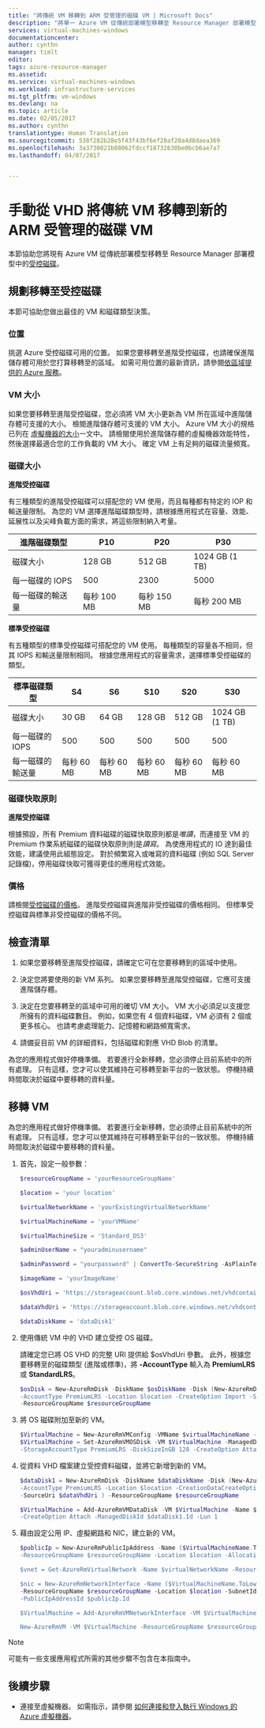 ```yaml
---
title: "將傳統 VM 移轉到 ARM 受管理的磁碟 VM | Microsoft Docs"
description: "將單一 Azure VM 從傳統部署模型移轉至 Resource Manager 部署模型中的受管理的磁碟。"
services: virtual-machines-windows
documentationcenter: 
author: cynthn
manager: timlt
editor: 
tags: azure-resource-manager
ms.assetid: 
ms.service: virtual-machines-windows
ms.workload: infrastructure-services
ms.tgt_pltfrm: vm-windows
ms.devlang: na
ms.topic: article
ms.date: 02/05/2017
ms.author: cynthn
translationtype: Human Translation
ms.sourcegitcommit: 538f282b28e5f43f43bf6ef28af20a4d8daea369
ms.openlocfilehash: 3a3730821b88062fdccf18732630be0bcb6ae7a7
ms.lasthandoff: 04/07/2017


---
```


# <a name="manually-migrate-a-classic-vm-to-a-new-arm-managed-disk-vm-from-the-vhd"></a>手動從 VHD 將傳統 VM 移轉到新的 ARM 受管理的磁碟 VM 


本節協助您將現有 Azure VM 從傳統部署模型移轉至 Resource Manager 部署模型中的[受控磁碟](../../storage/storage-managed-disks-overview.md)。


## <a name="plan-for-the-migration-to-managed-disks"></a>規劃移轉至受控磁碟

本節可協助您做出最佳的 VM 和磁碟類型決策。


### <a name="location"></a>位置

挑選 Azure 受控磁碟可用的位置。 如果您要移轉至進階受控磁碟，也請確保進階儲存體可用於您打算移轉至的區域。 如需可用位置的最新資訊，請參閱[依區域提供的 Azure 服務](https://azure.microsoft.com/regions/#services)。

### <a name="vm-sizes"></a>VM 大小

如果您要移轉至進階受控磁碟，您必須將 VM 大小更新為 VM 所在區域中進階儲存體可支援的大小。 檢閱進階儲存體可支援的 VM 大小。 Azure VM 大小的規格已列在 [虛擬機器的大小](sizes.md)一文中。
請檢閱使用於進階儲存體的虛擬機器效能特性，然後選擇最適合您的工作負載的 VM 大小。 確定 VM 上有足夠的磁碟流量頻寬。

### <a name="disk-sizes"></a>磁碟大小

**進階受控磁碟**

有三種類型的進階受控磁碟可以搭配您的 VM 使用，而且每種都有特定的 IOP 和輸送量限制。 為您的 VM 選擇進階磁碟類型時，請根據應用程式在容量、效能、延展性以及尖峰負載方面的需求，將這些限制納入考量。

| 進階磁碟類型  | P10               | P20               | P30               |
|---------------------|-------------------|-------------------|-------------------|
| 磁碟大小           | 128 GB            | 512 GB            | 1024 GB (1 TB)    |
| 每一磁碟的 IOPS       | 500               | 2300              | 5000              |
| 每一磁碟的輸送量 | 每秒 100 MB | 每秒 150 MB | 每秒 200 MB |

**標準受控磁碟**

有五種類型的標準受控磁碟可搭配您的 VM 使用。 每種類型的容量各不相同，但其 IOPS 和輸送量限制相同。 根據您應用程式的容量需求，選擇標準受控磁碟的類型。

| 標準磁碟類型  | S4               | S6               | S10              | S20              | S30              |
|---------------------|------------------|------------------|------------------|------------------|------------------|
| 磁碟大小           | 30 GB            | 64 GB            | 128 GB           | 512 GB           | 1024 GB (1 TB)   |
| 每一磁碟的 IOPS       | 500              | 500              | 500              | 500              | 500              |
| 每一磁碟的輸送量 | 每秒 60 MB | 每秒 60 MB | 每秒 60 MB | 每秒 60 MB | 每秒 60 MB |

### <a name="disk-caching-policy"></a>磁碟快取原則 

**進階受控磁碟**

根據預設，所有 Premium 資料磁碟的磁碟快取原則都是*唯讀*，而連接至 VM 的 Premium 作業系統磁碟的磁碟快取原則則是*讀寫*。 為使應用程式的 IO 達到最佳效能，建議使用此組態設定。 對於頻繁寫入或唯寫的資料磁碟 (例如 SQL Server 記錄檔)，停用磁碟快取可獲得更佳的應用程式效能。

### <a name="pricing"></a>價格

請檢閱[受控磁碟的價格](https://azure.microsoft.com/en-us/pricing/details/managed-disks/)。 進階受控磁碟與進階非受控磁碟的價格相同。 但標準受控磁碟與標準非受控磁碟的價格不同。


## <a name="checklist"></a>檢查清單

1.  如果您要移轉至進階受控磁碟，請確定它可在您要移轉到的區域中使用。

2.  決定您將要使用的新 VM 系列。 如果您要移轉至進階受控磁碟，它應可支援進階儲存體。

3.  決定在您要移轉至的區域中可用的確切 VM 大小。 VM 大小必須足以支援您所擁有的資料磁碟數目。 例如，如果您有 4 個資料磁碟，VM 必須有 2 個或更多核心。 也請考慮處理能力、記憶體和網路頻寬需求。

4.  請備妥目前 VM 的詳細資料，包括磁碟和對應 VHD Blob 的清單。

為您的應用程式做好停機準備。 若要進行全新移轉，您必須停止目前系統中的所有處理。 只有這樣，您才可以使其維持在可移轉至新平台的一致狀態。 停機持續時間取決於磁碟中要移轉的資料量。


## <a name="migrate-the-vm"></a>移轉 VM

為您的應用程式做好停機準備。 若要進行全新移轉，您必須停止目前系統中的所有處理。 只有這樣，您才可以使其維持在可移轉至新平台的一致狀態。 停機持續時間取決於磁碟中要移轉的資料量。


1.  首先，設定一般參數：

    ```powershell
    $resourceGroupName = 'yourResourceGroupName'
    
    $location = 'your location' 
    
    $virtualNetworkName = 'yourExistingVirtualNetworkName'
    
    $virtualMachineName = 'yourVMName'
    
    $virtualMachineSize = 'Standard_DS3'
    
    $adminUserName = "youradminusername"
    
    $adminPassword = "yourpassword" | ConvertTo-SecureString -AsPlainText -Force
    
    $imageName = 'yourImageName'
    
    $osVhdUri = 'https://storageaccount.blob.core.windows.net/vhdcontainer/osdisk.vhd'
    
    $dataVhdUri = 'https://storageaccount.blob.core.windows.net/vhdcontainer/datadisk1.vhd'
    
    $dataDiskName = 'dataDisk1'
    ```

2.  使用傳統 VM 中的 VHD 建立受控 OS 磁碟。

    請確定您已將 OS VHD 的完整 URI 提供給 $osVhdUri 參數。 此外，根據您要移轉至的磁碟類型 (進階或標準)，將 **-AccountType** 輸入為 **PremiumLRS** 或 **StandardLRS**。

    ```powershell
    $osDisk = New-AzureRmDisk -DiskName $osDiskName -Disk (New-AzureRmDiskConfig '
    -AccountType PremiumLRS -Location $location -CreateOption Import -SourceUri $osVhdUri) '
    -ResourceGroupName $resourceGroupName
    ```

3.  將 OS 磁碟附加至新的 VM。

    ```powershell
    $VirtualMachine = New-AzureRmVMConfig -VMName $virtualMachineName -VMSize $virtualMachineSize
    $VirtualMachine = Set-AzureRmVMOSDisk -VM $VirtualMachine -ManagedDiskId $osDisk.Id '
    -StorageAccountType PremiumLRS -DiskSizeInGB 128 -CreateOption Attach -Windows
    ```

4.  從資料 VHD 檔案建立受控資料磁碟，並將它新增到新的 VM。

    ```powershell
    $dataDisk1 = New-AzureRmDisk -DiskName $dataDiskName -Disk (New-AzureRmDiskConfig '
    -AccountType PremiumLRS -Location $location -CreationDataCreateOption Import '
    -SourceUri $dataVhdUri ) -ResourceGroupName $resourceGroupName
    
    $VirtualMachine = Add-AzureRmVMDataDisk -VM $VirtualMachine -Name $dataDiskName '
    -CreateOption Attach -ManagedDiskId $dataDisk1.Id -Lun 1
    ```

5.  藉由設定公用 IP、虛擬網路和 NIC，建立新的 VM。

    ```powershell
    $publicIp = New-AzureRmPublicIpAddress -Name ($VirtualMachineName.ToLower()+'_ip') '
    -ResourceGroupName $resourceGroupName -Location $location -AllocationMethod Dynamic
    
    $vnet = Get-AzureRmVirtualNetwork -Name $virtualNetworkName -ResourceGroupName $resourceGroupName
    
    $nic = New-AzureRmNetworkInterface -Name ($VirtualMachineName.ToLower()+'_nic') '
    -ResourceGroupName $resourceGroupName -Location $location -SubnetId $vnet.Subnets[0].Id '
    -PublicIpAddressId $publicIp.Id
    
    $VirtualMachine = Add-AzureRmVMNetworkInterface -VM $VirtualMachine -Id $nic.Id
    
    New-AzureRmVM -VM $VirtualMachine -ResourceGroupName $resourceGroupName -Location $location
    ```

> [!NOTE]
>可能有一些支援應用程式所需的其他步驟不包含在本指南中。
>
>

## <a name="next-steps"></a>後續步驟

- 連接至虛擬機器。 如需指示，請參閱 [如何連接和登入執行 Windows 的 Azure 虛擬機器](connect-logon.md?toc=%2fazure%2fvirtual-machines%2fwindows%2ftoc.json)。



